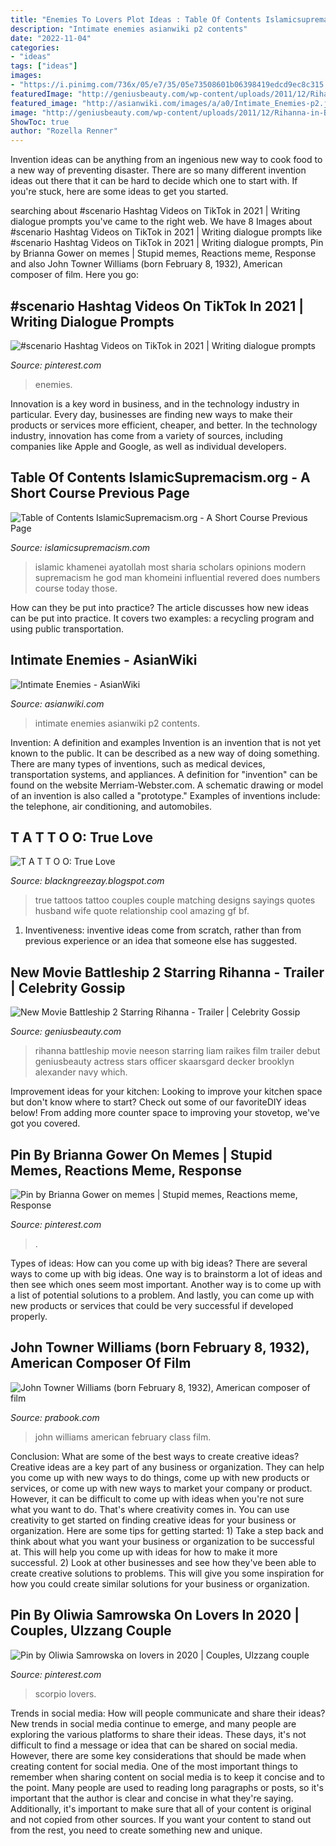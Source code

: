 ```yaml
---
title: "Enemies To Lovers Plot Ideas : Table Of Contents Islamicsupremacism.org"
description: "Intimate enemies asianwiki p2 contents"
date: "2022-11-04"
categories:
- "ideas"
tags: ["ideas"]
images:
- "https://i.pinimg.com/736x/05/e7/35/05e73508601b06398419edcd9ec8c315.jpg"
featuredImage: "http://geniusbeauty.com/wp-content/uploads/2011/12/Rihanna-in-Battleship-1.jpg"
featured_image: "http://asianwiki.com/images/a/a0/Intimate_Enemies-p2.jpg"
image: "http://geniusbeauty.com/wp-content/uploads/2011/12/Rihanna-in-Battleship-1.jpg"
ShowToc: true
author: "Rozella Renner"
---
```



Invention ideas can be anything from an ingenious new way to cook food to a new way of preventing disaster. There are so many different invention ideas out there that it can be hard to decide which one to start with. If you're stuck, here are some ideas to get you started.

	

		
searching about #scenario Hashtag Videos on TikTok in 2021 | Writing dialogue prompts you've came to the right web. We have 8 Images about #scenario Hashtag Videos on TikTok in 2021 | Writing dialogue prompts like #scenario Hashtag Videos on TikTok in 2021 | Writing dialogue prompts, Pin by Brianna Gower on memes | Stupid memes, Reactions meme, Response and also John Towner Williams (born February 8, 1932), American composer of film. Here you go:
		
    
## #scenario Hashtag Videos On TikTok In 2021 | Writing Dialogue Prompts

<img loading=lazy src="https://i.pinimg.com/736x/c4/3d/ff/c43dff35054d8c02d62b0ab204d61e51.jpg" onerror="this.onerror=null;this.src='https://tse3.mm.bing.net/th?id=OIP.TpXrhoehu2rbPKWxuTN2ygHaNK&amp;pid=15.1';" alt="#scenario Hashtag Videos on TikTok in 2021 | Writing dialogue prompts">

_Source: pinterest.com_

>enemies. 

	

Innovation is a key word in business, and in the technology industry in particular. Every day, businesses are finding new ways to make their products or services more efficient, cheaper, and better. In the technology industry, innovation has come from a variety of sources, including companies like Apple and Google, as well as individual developers.

    
## Table Of Contents IslamicSupremacism.org - A Short Course Previous Page

<img loading=lazy src="http://islamicsupremacism.com/47_Modern_Jurists_%26_Sharia_Scholars_Opinions_on_IS%26J_files/508603538.jpg" onerror="this.onerror=null;this.src='https://tse1.mm.bing.net/th?id=OIP.TpGcKkoJGmX05r1LsjsOCwAAAA&amp;pid=15.1';" alt="Table of Contents IslamicSupremacism.org - A Short Course Previous Page">

_Source: islamicsupremacism.com_

>islamic khamenei ayatollah most sharia scholars opinions modern supremacism he god man khomeini influential revered does numbers course today those. 

	

How can they be put into practice?
The article discusses how new ideas can be put into practice. It covers two examples: a recycling program and using public transportation.

    
## Intimate Enemies - AsianWiki

<img loading=lazy src="http://asianwiki.com/images/a/a0/Intimate_Enemies-p2.jpg" onerror="this.onerror=null;this.src='https://tse1.mm.bing.net/th?id=OIP.NCJj_5poYebAV7BlVCK9lQHaKj&amp;pid=15.1';" alt="Intimate Enemies - AsianWiki">

_Source: asianwiki.com_

>intimate enemies asianwiki p2 contents. 

	

Invention: A definition and examples
Invention is an invention that is not yet known to the public. It can be described as a new way of doing something. There are many types of inventions, such as medical devices, transportation systems, and appliances. 
A definition for "invention" can be found on the website Merriam-Webster.com. A schematic drawing or model of an invention is also called a "prototype." 
Examples of inventions include: the telephone, air conditioning, and automobiles.

    
## T A T T O O: True Love

<img loading=lazy src="https://lh5.googleusercontent.com/-rWE1EFHbKv0/TWjlC_aJq8I/AAAAAAAAABY/3B9K8WoDz5M/s1600/TruelOVE.JPG" onerror="this.onerror=null;this.src='https://tse4.mm.bing.net/th?id=OIP.OWzlAyTCwPT302ZY-st7UAHaFi&amp;pid=15.1';" alt="T A T T O O: True Love">

_Source: blackngreezay.blogspot.com_

>true tattoos tattoo couples couple matching designs sayings quotes husband wife quote relationship cool amazing gf bf. 

	

1. Inventiveness: inventive ideas come from scratch, rather than from previous experience or an idea that someone else has suggested.

    
## New Movie Battleship 2 Starring Rihanna - Trailer | Celebrity Gossip

<img loading=lazy src="http://geniusbeauty.com/wp-content/uploads/2011/12/Rihanna-in-Battleship-1.jpg" onerror="this.onerror=null;this.src='https://tse4.mm.bing.net/th?id=OIP.A_JUj9gG3jX2K91-PBgWkwHaHa&amp;pid=15.1';" alt="New Movie Battleship 2 Starring Rihanna - Trailer | Celebrity Gossip">

_Source: geniusbeauty.com_

>rihanna battleship movie neeson starring liam raikes film trailer debut geniusbeauty actress stars officer skaarsgard decker brooklyn alexander navy which. 

	

Improvement ideas for your kitchen:
Looking to improve your kitchen space but don't know where to start? Check out some of our favoriteDIY ideas below! From adding more counter space to improving your stovetop, we've got you covered.

    
## Pin By Brianna Gower On Memes | Stupid Memes, Reactions Meme, Response

<img loading=lazy src="https://i.pinimg.com/736x/05/e7/35/05e73508601b06398419edcd9ec8c315.jpg" onerror="this.onerror=null;this.src='https://tse4.mm.bing.net/th?id=OIP.ajh3h_h0M0Lap5kMZ0Yi9QHaFE&amp;pid=15.1';" alt="Pin by Brianna Gower on memes | Stupid memes, Reactions meme, Response">

_Source: pinterest.com_

>. 

	

Types of ideas: How can you come up with big ideas?
There are several ways to come up with big ideas. One way is to brainstorm a lot of ideas and then see which ones seem most important. Another way is to come up with a list of potential solutions to a problem. And lastly, you can come up with new products or services that could be very successful if developed properly.

    
## John Towner Williams (born February 8, 1932), American Composer Of Film

<img loading=lazy src="https://prabook.com/web/show-photo.jpg?id=1345768" onerror="this.onerror=null;this.src='https://tse1.mm.bing.net/th?id=OIP.r7NufjeCc-VAJso-4v0k6wAAAA&amp;pid=15.1';" alt="John Towner Williams (born February 8, 1932), American composer of film">

_Source: prabook.com_

>john williams american february class film. 

	

Conclusion: What are some of the best ways to create creative ideas?
Creative ideas are a key part of any business or organization. They can help you come up with new ways to do things, come up with new products or services, or come up with new ways to market your company or product. However, it can be difficult to come up with ideas when you're not sure what you want to do. That's where creativity comes in. You can use creativity to get started on finding creative ideas for your business or organization. Here are some tips for getting started: 1) Take a step back and think about what you want your business or organization to be successful at. This will help you come up with ideas for how to make it more successful. 2) Look at other businesses and see how they've been able to create creative solutions to problems. This will give you some inspiration for how you could create similar solutions for your business or organization.

    
## Pin By Oliwia Samrowska On Lovers In 2020 | Couples, Ulzzang Couple

<img loading=lazy src="https://i.pinimg.com/originals/f1/d9/9f/f1d99f24676740f9c131a9d75fefa1c6.jpg" onerror="this.onerror=null;this.src='https://tse2.mm.bing.net/th?id=OIP.nECEFNllk4t3iF_jvWsJxgHaHa&amp;pid=15.1';" alt="Pin by Oliwia Samrowska on lovers in 2020 | Couples, Ulzzang couple">

_Source: pinterest.com_

>scorpio lovers. 

	

Trends in social media: How will people communicate and share their ideas?
New trends in social media continue to emerge, and many people are exploring the various platforms to share their ideas. These days, it's not difficult to find a message or idea that can be shared on social media. However, there are some key considerations that should be made when creating content for social media. 
One of the most important things to remember when sharing content on social media is to keep it concise and to the point. Many people are used to reading long paragraphs or posts, so it's important that the author is clear and concise in what they're saying. Additionally, it's important to make sure that all of your content is original and not copied from other sources. If you want your content to stand out from the rest, you need to create something new and unique.

